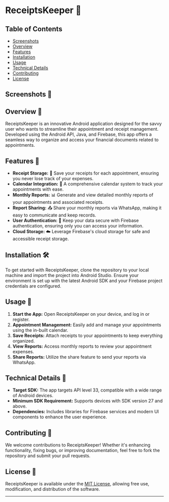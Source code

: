 # ReceiptsKeeper 🧾

## Table of Contents
- [Screenshots](#screenshots-)
- [Overview](#overview-)
- [Features](#features-)
- [Installation](#installation-️)
- [Usage](#usage-)
- [Technical Details](#technical-details-)
- [Contributing](#contributing-)
- [License](#license-)

## Screenshots 📸

## Overview 📱
ReceiptsKeeper is an innovative Android application designed for the savvy user who wants to streamline their appointment and receipt management. Developed using the Android API, Java, and Firebase, this app offers a seamless way to organize and access your financial documents related to appointments.

## Features 🌟
- **Receipt Storage:** 🧾 Save your receipts for each appointment, ensuring you never lose track of your expenses.
- **Calendar Integration:** 📅 A comprehensive calendar system to track your appointments with ease.
- **Monthly Reports:** 📊 Generate and view detailed monthly reports of your appointments and associated receipts.
- **Report Sharing:** 📤 Share your monthly reports via WhatsApp, making it easy to communicate and keep records.
- **User Authentication:** 🔐 Keep your data secure with Firebase authentication, ensuring only you can access your information.
- **Cloud Storage:** ☁️ Leverage Firebase's cloud storage for safe and accessible receipt storage.

## Installation 🛠️
To get started with ReceiptsKeeper, clone the repository to your local machine and import the project into Android Studio. Ensure your environment is set up with the latest Android SDK and your Firebase project credentials are configured.

## Usage 📲
1. **Start the App:** Open ReceiptsKeeper on your device, and log in or register.
2. **Appointment Management:** Easily add and manage your appointments using the in-built calendar.
3. **Save Receipts:** Attach receipts to your appointments to keep everything organized.
4. **View Reports:** Access monthly reports to review your appointment expenses.
5. **Share Reports:** Utilize the share feature to send your reports via WhatsApp.

## Technical Details 🔧
- **Target SDK:** The app targets API level 33, compatible with a wide range of Android devices.
- **Minimum SDK Requirement:** Supports devices with SDK version 27 and above.
- **Dependencies:** Includes libraries for Firebase services and modern UI components to enhance the user experience.

## Contributing 🤝
We welcome contributions to ReceiptsKeeper! Whether it's enhancing functionality, fixing bugs, or improving documentation, feel free to fork the repository and submit your pull requests.

## License 📜
ReceiptsKeeper is available under the [MIT License](https://opensource.org/licenses/MIT), allowing free use, modification, and distribution of the software.

---

